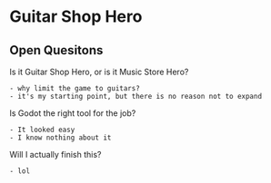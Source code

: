 # Guitar Shop Hero

## Open Quesitons
Is it Guitar Shop Hero, or is it Music Store Hero?

    - why limit the game to guitars?
    - it's my starting point, but there is no reason not to expand

Is Godot the right tool for the job?

    - It looked easy
    - I know nothing about it

Will I actually finish this?
    
    - lol
